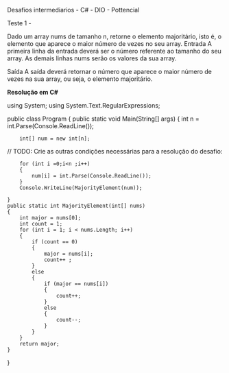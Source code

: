 Desafios intermediarios - C# - DIO - Pottencial

Teste 1 - 

Dado um array nums de tamanho n, retorne o elemento majoritário, isto é, o elemento que aparece o maior número de vezes no seu array.
Entrada
A primeira linha da entrada deverá ser o número referente ao tamanho do seu array. As demais linhas nums serão os valores da sua array.

Saída
A saída deverá retornar o número que aparece o maior número de vezes na sua array, ou seja, o elemento majoritário.


**Resolução em C#**

using System;
using System.Text.RegularExpressions;

public class Program
{
    public static void Main(String[] args)
    {
        int n = int.Parse(Console.ReadLine());
        
        int[] num = new int[n];
    
// TODO: Crie as outras condições necessárias para a resolução do desafio:


        for (int i =0;i<n ;i++)
        {
            num[i] = int.Parse(Console.ReadLine());
        }
        Console.WriteLine(MajorityElement(num));
        
    }
    public static int MajorityElement(int[] nums)
    {
        int major = nums[0];
        int count = 1;
        for (int i = 1; i < nums.Length; i++)
        {
            if (count == 0) 
            {
                major = nums[i];
                count++ ;
            }
            else
            {
                if (major == nums[i])
                {
                    count++;
                }
                else
                {
                    count--;
                }
            }
        }
        return major;
    }
}
